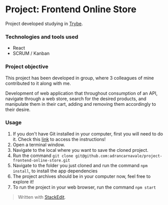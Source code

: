 # Project: Frontend Online Store

Project developed studying in [Trybe](https://www.betrybe.com/).

### Technologies and tools used
- React
- SCRUM / Kanban

### Project objective

This project has been developed in group, where 3 colleagues of mine contributed to it along with me.

Development of web application that throughout consumption of an API, navigate through a web store, search for the desired products, and manipulate them in their cart, adding and removing them accordingly to their desire.

### Usage
1. If you don't have Git installed in your computer, first you will need to do it. Check this [link](https://git-scm.com/book/en/v2/Getting-Started-Installing-Git) to access the instructions!
2. Open a terminal window.
3. Navigate to the local where you want to save the cloned project.
4. Run the command `git clone git@github.com:adrancarnavale/project-frontend-online-store.git`
5. Navigate to the folder you just cloned and run the command `npm install`, to install the app dependencies
6. The project archives should be in your computer now, feel free to explore it!
7. To run the project in your web browser, run the command `npm start`

> Written with [StackEdit](https://stackedit.io/).
